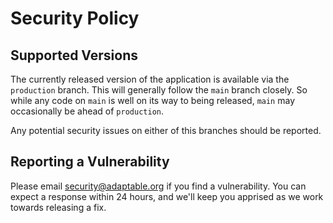 # Security Policy

## Supported Versions

The currently released version of the application is available via the
`production` branch. This will generally follow the `main` branch closely.
So while any code on `main` is well on its way to being released, `main`
may occasionally be ahead of `production`.

Any potential security issues on either of this branches should be reported.

## Reporting a Vulnerability

Please email security@adaptable.org if you find a vulnerability. You can
expect a response within 24 hours, and we'll keep you apprised as we work
towards releasing a fix.
